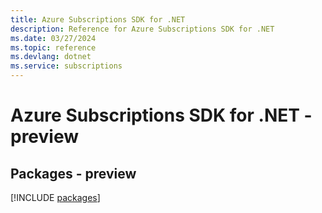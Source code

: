 ```yaml
---
title: Azure Subscriptions SDK for .NET
description: Reference for Azure Subscriptions SDK for .NET
ms.date: 03/27/2024
ms.topic: reference
ms.devlang: dotnet
ms.service: subscriptions
---
```

# Azure Subscriptions SDK for .NET - preview
## Packages - preview
[!INCLUDE [packages](subscriptions-index.md)]